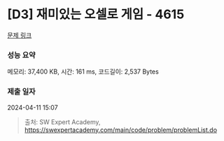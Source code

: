 # [D3] 재미있는 오셀로 게임 - 4615 

[문제 링크](https://swexpertacademy.com/main/code/problem/problemDetail.do?contestProbId=AWQmA4uK8ygDFAXj) 

### 성능 요약

메모리: 37,400 KB, 시간: 161 ms, 코드길이: 2,537 Bytes

### 제출 일자

2024-04-11 15:07



> 출처: SW Expert Academy, https://swexpertacademy.com/main/code/problem/problemList.do